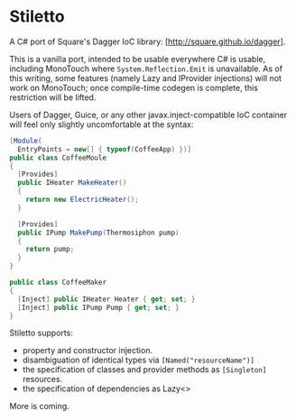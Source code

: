 Stiletto
========

A C# port of Square's Dagger IoC library: [http://square.github.io/dagger].

This is a vanilla port, intended to be usable everywhere C# is usable, including MonoTouch where `System.Reflection.Emit` is unavailable.
As of this writing, some features (namely Lazy and IProvider injections) will not work on MonoTouch; once compile-time codegen is complete, this restriction will be lifted.

Users of Dagger, Guice, or any other javax.inject-compatible IoC container will feel only slightly uncomfortable at the syntax:

```csharp
[Module(
  EntryPoints = new[] { typeof(CoffeeApp) })]
public class CoffeeMoule
{
  [Provides]
  public IHeater MakeHeater()
  {
    return new ElectricHeater();
  }

  [Provides]
  public IPump MakePump(Thermosiphon pump)
  {
    return pump;
  }
}

public class CoffeeMaker
{
  [Inject] public IHeater Heater { get; set; }
  [Inject] public IPump Pump { get; set; }
}
```

Stiletto supports:
- property and constructor injection.
- disambiguation of identical types via `[Named("resourceName")]`
- the specification of classes and provider methods as `[Singleton]` resources.
- the specification of dependencies as Lazy<>

More is coming.
